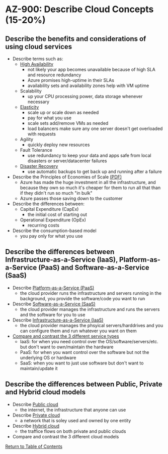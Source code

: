 # AZ-900: Describe Cloud Concepts (15-20%)

## Describe the benefits and considerations of using cloud services

* Describe terms such as:
    * [High Availability](https://docs.microsoft.com/en-us/azure/architecture/checklist/availability)
        - not likely your app becomes unavailable because of high SLA and resource redundancy
        - Azure promises high-uptime in their SLAs
        - availability sets and availability zones help with VM uptime
    * Scalability
        - up your CPU processing power, data storage whenever necessary
    * [Elasticity](https://azure.microsoft.com/en-ca/overview/what-is-elastic-computing/)
        - scale up or scale down as needed
        - pay for what you use
        - scale sets add/remove VMs as needed
        - load balancers make sure any one server doesn't get overloaded with requests
    * Agility
        - quickly deploy new resources
    * Fault Tolerance
        - use redundancy to keep your data and apps safe from local disasters or server/datacenter failures
    * [Disaster Recovery](https://docs.microsoft.com/en-ca/azure/site-recovery/site-recovery-overview)
        - use automatic backups to get back up and running after a failure
* Describe the Principles of Economies of Scale [(PDF)](http://download.microsoft.com/download/6/e/4/6e4cb3d1-5004-4024-8d90-6c66c83c17aa/the_economics_of_the_cloud_white_paper.pdf)
    - Azure has made the huge investment in all the infrastructure, and because they own so much it's cheaper for them to run all that than if they didn't run so much "in bulk"
    - Azure passes those saving down to the customer
* Describe the differences between:
    * Capital Expenditure (CapEx)
        - the initial cost of starting out
    * Operational Expenditure (OpEx)
        - recurring costs
* Describe the consumption-based model
    - you pay only for what you use

## Describe the differences between Infrastructure-as-a-Service (IaaS), Platform-as-a-Service (PaaS) and Software-as-a-Service (SaaS)

* Describe [Platform-as-a-Service (PaaS)](https://azure.microsoft.com/en-ca/overview/what-is-paas/)
    - the cloud provider runs the infrastructure and servers running in the background, you provide the software/code you want to run
* Describe [Software-as-a-Service (SaaS)](https://azure.microsoft.com/en-ca/overview/what-is-saas/)
    - the cloud provider manages the infrastructure and runs the servers and the software for you to use
* Describe [Infrastructure-as-a-Service (IaaS)](https://azure.microsoft.com/en-ca/overview/what-is-iaas/)
    - the cloud provider manages the phsyical servers/harddrives and you can configure them and run whatever you want on them
* [Compare and contrast the 3 different service types](https://azure.microsoft.com/en-ca/overview/types-of-cloud-computing/)
    - IaaS: for when you need control over the OS/software/servers/etc. but don't want to own/maintain the hardware
    - PaaS: for when you want control over the software but not the underlying OS or hardware
    - SaaS: when you want to just use software but don't want to maintain/update it

## Describe the differences between Public, Private and Hybrid cloud models

* Describe [Public cloud](https://azure.microsoft.com/en-ca/overview/what-is-a-public-cloud/)
   - the internet, the infrastructure that anyone can use
* Describe [Private cloud](https://azure.microsoft.com/en-ca/overview/what-is-a-private-cloud/)
   - a network that is soley used and owned by one entity
* Describe [Hybrid cloud](https://azure.microsoft.com/en-ca/overview/what-is-hybrid-cloud-computing/)
   - the traffice flows on both private and public clouds
* Compare and contrast the 3 different cloud models

[Return to Table of Contents](README.md)
